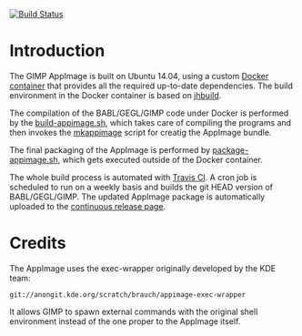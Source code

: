 [![Build Status](https://travis-ci.org/aferrero2707/gimp-appimage.svg?branch=master)](https://travis-ci.org/aferrero2707/gimp-appimage)

# Introduction

The GIMP AppImage is built on Ubuntu 14.04, using a custom [Docker container](https://github.com/aferrero2707/docker-trusty-gimp) that provides all the required up-to-date dependencies. The build environment in the Docker container is based on [jhbuild](https://github.com/GNOME/jhbuild).

The compilation of the BABL/GEGL/GIMP code under Docker is performed by the [build-appimage.sh](https://github.com/aferrero2707/gimp-appimage/blob/master/build-appimage.sh), which takes care of compiling the programs and then invokes the [mkappimage](https://github.com/aferrero2707/gimp-appimage/blob/master/mkappimage) script for creatig the AppImage bundle.

The final packaging of the AppImage is performed by [package-appimage.sh](https://github.com/aferrero2707/gimp-appimage/blob/master/package-appimage.sh), which gets executed outside of the Docker container.

The whole build process is automated with [Travis CI](https://travis-ci.org/aferrero2707/gimp-appimage). A cron job is scheduled to run on a weekly basis and builds the git HEAD version of BABL/GEGL/GIMP. The updated AppImage package is automatically uploaded to the [continuous release page](https://github.com/aferrero2707/gimp-appimage/releases/tag/continuous).

# Credits

The AppImage uses the exec-wrapper originally developed by the KDE team:

    git://anongit.kde.org/scratch/brauch/appimage-exec-wrapper
    
It allows GIMP to spawn external commands with the original shell environment instead of the one proper to the AppImage itself. 
